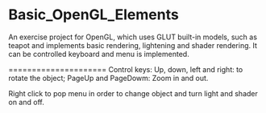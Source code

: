 Basic_OpenGL_Elements
=====================

An exercise project for OpenGL, which uses GLUT built-in models, such as teapot and implements basic rendering, lightening
and shader rendering. It can be controlled keyboard and menu is implemented.

=====================
Control keys:
Up, down, left and right: to rotate the object;
PageUp and PageDowm: Zoom in and out.

Right click to pop menu in order to change object and turn light and shader on and off.
